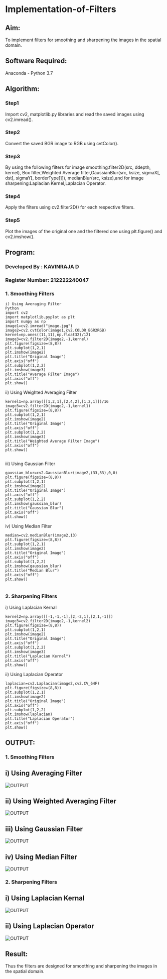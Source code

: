 # Implementation-of-Filters
## Aim:
To implement filters for smoothing and sharpening the images in the spatial domain.

## Software Required:
Anaconda - Python 3.7

## Algorithm:

### Step1
Import cv2, matplotlib.py libraries and read the saved images using cv2.imread().

### Step2

Convert the saved BGR image to RGB using cvtColor().
### Step3
By using the following filters for image smoothing:filter2D(src, ddepth, kernel), Box filter,Weighted Average filter,GaussianBlur(src, ksize, sigmaX[, dst[, sigmaY[, borderType]]]), medianBlur(src, ksize),and for image sharpening:Laplacian Kernel,Laplacian Operator.

### Step4
Apply the filters using cv2.filter2D() for each respective filters.

### Step5
Plot the images of the original one and the filtered one using plt.figure() and cv2.imshow().

## Program:
### Developed By   : KAVINRAJA D
### Register Number: 212222240047


### 1. Smoothing Filters
```
i) Using Averaging Filter
Python
import cv2
import matplotlib.pyplot as plt
import numpy as np
image1=cv2.imread("image.jpg")
image2=cv2.cvtColor(image1,cv2.COLOR_BGR2RGB)
kernel=np.ones((11,11),np.float32)/121
image3=cv2.filter2D(image2,-1,kernel)
plt.figure(figsize=(8,8))
plt.subplot(1,2,1)
plt.imshow(image2)
plt.title("Original Image")
plt.axis("off")
plt.subplot(1,2,2)
plt.imshow(image3)
plt.title("Average Filter Image")
plt.axis("off")
plt.show()

```



ii) Using Weighted Averaging Filter
```
kernel1=np.array([[1,2,1],[2,4,2],[1,2,1]])/16
image3=cv2.filter2D(image2,-1,kernel1)
plt.figure(figsize=(8,8))
plt.subplot(1,2,1)
plt.imshow(image2)
plt.title("Original Image")
plt.axis("off")
plt.subplot(1,2,2)
plt.imshow(image3)
plt.title("Weighted Average Filter Image")
plt.axis("off")
plt.show()


```



iii) Using Gaussian Filter
```
gaussian_blur=cv2.GaussianBlur(image2,(33,33),0,0)
plt.figure(figsize=(8,8))
plt.subplot(1,2,1)
plt.imshow(image2)
plt.title("Original Image")
plt.axis("off")
plt.subplot(1,2,2)
plt.imshow(gaussian_blur)
plt.title("Gaussian Blur")
plt.axis("off")
plt.show()

```




iv) Using Median Filter
```
median=cv2.medianBlur(image2,13)
plt.figure(figsize=(8,8))
plt.subplot(1,2,1)
plt.imshow(image2)
plt.title("Original Image")
plt.axis("off")
plt.subplot(1,2,2)
plt.imshow(gaussian_blur)
plt.title("Median Blur")
plt.axis("off")
plt.show()


```




### 2. Sharpening Filters
i) Using Laplacian Kernal
```
kernel2=np.array([[-1,-1,-1],[2,-2,1],[2,1,-1]])
image3=cv2.filter2D(image2,-1,kernel2)
plt.figure(figsize=(8,8))
plt.subplot(1,2,1)
plt.imshow(image2)
plt.title("Original Image")
plt.axis("off")
plt.subplot(1,2,2)
plt.imshow(image3)
plt.title("Laplacian Kernel")
plt.axis("off")
plt.show()
```





ii) Using Laplacian Operator
```
laplacian=cv2.Laplacian(image2,cv2.CV_64F)
plt.figure(figsize=(8,8))
plt.subplot(1,2,1)
plt.imshow(image2)
plt.title("Original Image")
plt.axis("off")
plt.subplot(1,2,2)
plt.imshow(laplacian)
plt.title("Laplacian Operator")
plt.axis("off")
plt.show()

```




## OUTPUT:
### 1. Smoothing Filters
## i) Using Averaging Filter
![OUTPUT](./images/imp.jpg)

## ii) Using Weighted Averaging Filter
![OUTPUT](./images/impb.jpg)

## iii) Using Gaussian Filter
![OUTPUT](./images/impc.jpg)

## iv) Using Median Filter
![OUTPUT](./images/imgd.jpg)

### 2. Sharpening Filters
## i) Using Laplacian Kernal
![OUTPUT](./images/imge.jpg)

## ii) Using Laplacian Operator
![OUTPUT](./images/impf.jpg)


## Result:
Thus the filters are designed for smoothing and sharpening the images in the spatial domain.
